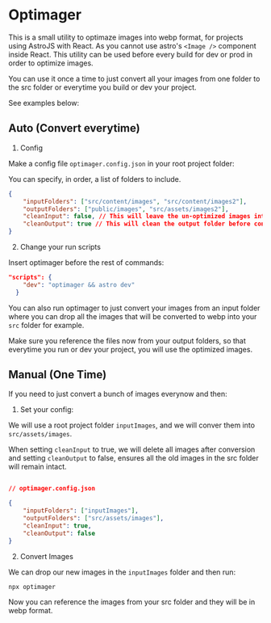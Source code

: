 # Optimager

This is a small utility to optimaze images into webp format, for projects using AstroJS with React.
As you cannot use astro's `<Image />` component inside React. This utility can be used before every build for dev or prod in order to optimize images.

You can use it once a time to just convert all your images from one folder to the src folder or everytime you build or dev your project.

See examples below:


## Auto (Convert everytime)

1. Config

Make a config file `optimager.config.json` in your root project folder:

You can specify, in order, a list of folders to include.

```json
{
    "inputFolders": ["src/content/images", "src/content/images2"],
    "outputFolders": ["public/images", "src/assets/images2"],
    "cleanInput": false, // This will leave the un-optimized images intact in their folder. 
    "cleanOutput": true // This will clean the output folder before converting again the images on every build.
}
```

2. Change your run scripts

Insert optimager before the rest of commands:

```json
"scripts": {
    "dev": "optimager && astro dev"
  }
```

You can also run optimager to just convert your images from an input folder where you can drop all the images that will be converted to webp into your ``src`` folder for example. 

Make sure you reference the files now from your output folders, so that everytime you run or dev your project, you will use the optimized images.



## Manual (One Time)

If you need to just convert a bunch of images everynow and then:


1. Set your config:

We will use a root project folder ``inputImages``, and we will conver them into ``src/assets/images``.

When setting ``cleanInput`` to true, we will delete all images after conversion and setting ``cleanOutput`` to false, ensures all the old images in the src folder will remain intact.

```json

// optimager.config.json

{
    "inputFolders": ["inputImages"],
    "outputFolders": ["src/assets/images"],
    "cleanInput": true,
    "cleanOutput": false
}
```


2. Convert Images 

We can drop our new images in the ``inputImages`` folder and then run:

```sh
npx optimager
```

Now you can reference the images from your src folder and they will be in webp format.
